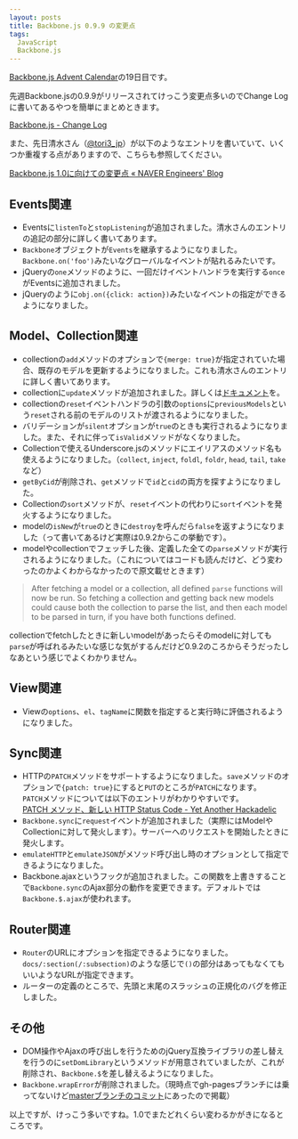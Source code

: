 ```yaml
---
layout: posts
title: Backbone.js 0.9.9 の変更点
tags: 
  JavaScript
  Backbone.js
---
```


[Backbone.js Advent Calendar](http://www.adventar.org/calendars/15)の19日目です。

先週Backbone.jsの0.9.9がリリースされてけっこう変更点多いのでChange Logに書いてあるやつを簡単にまとめときます。

[Backbone.js - Change Log](http://backbonejs.org/#changelog)

また、先日清水さん（[@tori3_jp](https://twitter.com/tori3_jp)）が以下のようなエントリを書いていて、いくつか重複する点がありますので、こちらも参照してください。

[Backbone.js 1.0に向けての変更点 « NAVER Engineers' Blog](http://tech.naver.jp/blog/?p=2342)

## Events関連

* Eventsに`listenTo`と`stopListening`が追加されました。清水さんのエントリの追記の部分に詳しく書いてあります。
* `Backbone`オブジェクトが`Events`を継承するようになりました。`Backbone.on('foo')`みたいなグローバルなイベントが貼れるみたいです。
* jQueryの`one`メソッドのように、一回だけイベントハンドラを実行する`once`がEventsに追加されました。
* jQueryのように`obj.on({click: action})`みたいなイベントの指定ができるようになりました。

## Model、Collection関連

* collectionの`add`メソッドのオプションで`{merge: true}`が指定されていた場合、既存のモデルを更新するようになりました。これも清水さんのエントリに詳しく書いてあります。
* collectionに`update`メソッドが追加されました。詳しくは[ドキュメント](http://backbonejs.org/#Collection-update)を。
* collectionの`reset`イベントハンドラの引数の`options`に`previousModels`という`reset`される前のモデルのリストが渡されるようになりました。
* バリデーションが`silent`オプションが`true`のときも実行されるようになりました。また、それに伴って`isValid`メソッドがなくなりました。
* Collectionで使えるUnderscore.jsのメソッドにエイリアスのメソッド名も使えるようになりました。（`collect`, `inject`, `foldl`, `foldr`, `head`, `tail`, `take`など）
* `getByCid`が削除され、`get`メソッドで`id`と`cid`の両方を探すようになりました。
* Collectionの`sort`メソッドが、`reset`イベントの代わりに`sort`イベントを発火するようになりました。
* modelの`isNew`が`true`のときに`destroy`を呼んだら`false`を返すようになりました（って書いてあるけど実際は0.9.2からこの挙動です）。
* modelやcollectionでフェッチした後、定義した全ての`parse`メソッドが実行されるようになりました。（これについてはコードも読んだけど、どう変わったのかよくわからなかったので原文載せときます）

> After fetching a model or a collection, all defined `parse` functions will now be run. So fetching a collection and getting back new models could cause both the collection to parse the list, and then each model to be parsed in turn, if you have both functions defined.

collectionでfetchしたときに新しいmodelがあったらそのmodelに対しても`parse`が呼ばれるみたいな感じな気がするんだけど0.9.2のころからそうだったしなあという感じでよくわかりません。

## View関連

* Viewの`options`、`el`、`tagName`に関数を指定すると実行時に評価されるようになりました。

## Sync関連

* HTTPの`PATCH`メソッドをサポートするようになりました。`save`メソッドのオプションで`{patch: true}`にすると`PUT`のところが`PATCH`になります。  
  `PATCH`メソッドについては以下のエントリがわかりやすいです。  
  [PATCH メソッド、新しい HTTP Status Code - Yet Another Hackadelic](http://d.hatena.ne.jp/ZIGOROu/20120211/1328982756)
* `Backbone.sync`に`request`イベントが追加されました（実際にはModelやCollectionに対して発火します）。サーバーへのリクエストを開始したときに発火します。
* `emulateHTTP`と`emulateJSON`がメソッド呼び出し時のオプションとして指定できるようになりました。
* Backbone.ajaxというフックが追加されました。この関数を上書きすることで`Backbone.sync`のAjax部分の動作を変更できます。デフォルトでは`Backbone.$.ajax`が使われます。

## Router関連

* `Router`のURLにオプションを指定できるようになりました。`docs/:section(/:subsection)`のような感じで`()`の部分はあってもなくてもいいようなURLが指定できます。
* ルーターの定義のところで、先頭と末尾のスラッシュの正規化のバグを修正しました。

## その他

* DOM操作やAjaxの呼び出しを行うためのjQuery互換ライブラリの差し替えを行うのに`setDomLibrary`というメソッドが用意されていましたが、これが削除され、`Backbone.$`を差し替えるようになりました。
* `Backbone.wrapError`が削除されました。（現時点でgh-pagesブランチには乗ってないけど[masterブランチのコミット](https://github.com/documentcloud/backbone/commit/5a4d405f640ac4b843e8c3ffd6eb0ae52d7f9b4a)にあったので掲載）

以上ですが、けっこう多いですね。1.0でまたどれくらい変わるかがきになるところです。
